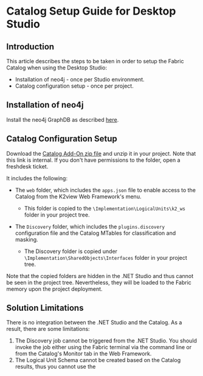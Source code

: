 <studio>

# Catalog Setup Guide for Desktop Studio

## Introduction

This article describes the steps to be taken in order to setup the Fabric Catalog when using the Desktop Studio:

* Installation of neo4j - once per Studio environment. 
* Catalog configuration setup - once per project.


## Installation of neo4j

Install the neo4j GraphDB as described [here](99_neo4j_installation_guide.md).



## Catalog Configuration Setup

Download the [Catalog Add-On zip file](https://download.k2view.com/index.php/s/JNcyTc0Vdd82Cf9) and unzip it in your project. Note that this link is internal. If you don't have permissions to the folder, open a freshdesk ticket.

It includes the following:

* The ```web``` folder, which includes the ```apps.json``` file to enable access to the Catalog from the K2view Web Framework's menu.
  * This folder is copied to the ```\Implementation\LogicalUnits\k2_ws``` folder in your project tree.

* The  ```Discovery``` folder, which includes the ```plugins.discovery``` configuration file and the Catalog  MTables for classification and masking. 
  * The Discovery folder is copied under ```\Implementation\SharedObjects\Interfaces``` folder in your project tree. 


Note that the copied folders are hidden in the .NET Studio and thus cannot be seen in the project tree. Nevertheless, they will be loaded to the Fabric memory upon the project deployment.


## Solution Limitations

There is no integration between the .NET Studio and the Catalog. As a result, there are some limitations:

1. The Discovery job cannot be triggered from the .NET Studio. You should invoke the job either using the Fabric terminal via the command line or from the Catalog's Monitor tab in the Web Framework.
2. The Logical Unit Schema cannot be created based on the Catalog results, thus you cannot use the



</studio>
